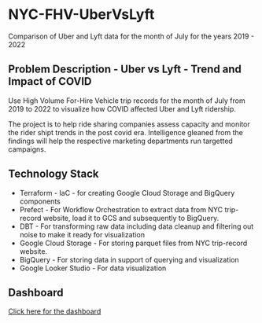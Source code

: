 # NYC-FHV-UberVsLyft
Comparison of Uber and Lyft data for the month of July for the years 2019 - 2022

<h2>Problem Description - Uber vs Lyft - Trend and Impact of COVID</h2>
Use High Volume For-Hire Vehicle trip records for the month of July from 2019 to 2022 to visualize how COVID affected Uber and Lyft ridership. 

The project is to help ride sharing companies assess capacity and monitor the rider shipt trends in the post covid era. Intelligence gleaned from the findings will help the respective marketing departments run targetted campaigns. 

<h2>Technology Stack</h2>
<ul>
<li>Terraform - IaC - for creating Google Cloud Storage and BigQuery components</li>
<li>Prefect - For Workflow Orchestration to extract data from NYC trip-record website, load it to GCS and subsequently to BigQuery.</li>
<li>DBT - For transforming raw data including data cleanup and filtering out noise to make it ready for visualization</li>
<li>Google Cloud Storage - For storing parquet files from NYC trip-record website.</li>
<li>BigQuery - For storing data in support of querying and visualization</li>
<li>Google Looker Studio - For data visualization</li>
</ul>

<h2>Dashboard</h2>
<a href="https://lookerstudio.google.com/reporting/1027fd17-6bd4-4c0d-a98a-d318f0de86c7">Click here for the dashboard </a>
